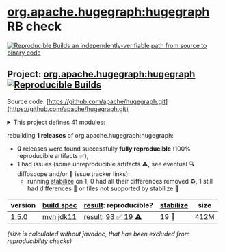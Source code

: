 [org.apache.hugegraph:hugegraph](https://central.sonatype.com/artifact/org.apache.hugegraph/hugegraph/versions) RB check
=======

[![Reproducible Builds](https://reproducible-builds.org/images/logos/rb.svg) an independently-verifiable path from source to binary code](https://reproducible-builds.org/)

## Project: [org.apache.hugegraph:hugegraph](https://central.sonatype.com/artifact/org.apache.hugegraph/hugegraph/versions) [![Reproducible Builds](https://img.shields.io/endpoint?url=https://raw.githubusercontent.com/jvm-repo-rebuild/reproducible-central/master/content/org/apache/hugegraph/badge.json)](https://github.com/jvm-repo-rebuild/reproducible-central/blob/master/content/org/apache/hugegraph/README.md)

Source code: [https://github.com/apache/hugegraph.git](https://github.com/apache/hugegraph.git)

<details><summary>This project defines 41 modules:</summary>

* [org.apache.hugegraph:hg-pd-client](https://central.sonatype.com/artifact/org.apache.hugegraph/hg-pd-client/overview)
* [org.apache.hugegraph:hg-pd-common](https://central.sonatype.com/artifact/org.apache.hugegraph/hg-pd-common/overview)
* [org.apache.hugegraph:hg-pd-core](https://central.sonatype.com/artifact/org.apache.hugegraph/hg-pd-core/overview)
* [org.apache.hugegraph:hg-pd-dist](https://central.sonatype.com/artifact/org.apache.hugegraph/hg-pd-dist/overview)
* [org.apache.hugegraph:hg-pd-grpc](https://central.sonatype.com/artifact/org.apache.hugegraph/hg-pd-grpc/overview)
* [org.apache.hugegraph:hg-pd-service](https://central.sonatype.com/artifact/org.apache.hugegraph/hg-pd-service/overview)
* [org.apache.hugegraph:hg-pd-test](https://central.sonatype.com/artifact/org.apache.hugegraph/hg-pd-test/overview)
* [org.apache.hugegraph:hg-store-cli](https://central.sonatype.com/artifact/org.apache.hugegraph/hg-store-cli/overview)
* [org.apache.hugegraph:hg-store-client](https://central.sonatype.com/artifact/org.apache.hugegraph/hg-store-client/overview)
* [org.apache.hugegraph:hg-store-common](https://central.sonatype.com/artifact/org.apache.hugegraph/hg-store-common/overview)
* [org.apache.hugegraph:hg-store-core](https://central.sonatype.com/artifact/org.apache.hugegraph/hg-store-core/overview)
* [org.apache.hugegraph:hg-store-dist](https://central.sonatype.com/artifact/org.apache.hugegraph/hg-store-dist/overview)
* [org.apache.hugegraph:hg-store-grpc](https://central.sonatype.com/artifact/org.apache.hugegraph/hg-store-grpc/overview)
* [org.apache.hugegraph:hg-store-node](https://central.sonatype.com/artifact/org.apache.hugegraph/hg-store-node/overview)
* [org.apache.hugegraph:hg-store-rocksdb](https://central.sonatype.com/artifact/org.apache.hugegraph/hg-store-rocksdb/overview)
* [org.apache.hugegraph:hg-store-test](https://central.sonatype.com/artifact/org.apache.hugegraph/hg-store-test/overview)
* [org.apache.hugegraph:hugegraph](https://central.sonatype.com/artifact/org.apache.hugegraph/hugegraph/overview)
* [org.apache.hugegraph:hugegraph-api](https://central.sonatype.com/artifact/org.apache.hugegraph/hugegraph-api/overview)
* [org.apache.hugegraph:hugegraph-cassandra](https://central.sonatype.com/artifact/org.apache.hugegraph/hugegraph-cassandra/overview)
* [org.apache.hugegraph:hugegraph-cluster-test](https://central.sonatype.com/artifact/org.apache.hugegraph/hugegraph-cluster-test/overview)
* [org.apache.hugegraph:hugegraph-clustertest-dist](https://central.sonatype.com/artifact/org.apache.hugegraph/hugegraph-clustertest-dist/overview)
* [org.apache.hugegraph:hugegraph-clustertest-minicluster](https://central.sonatype.com/artifact/org.apache.hugegraph/hugegraph-clustertest-minicluster/overview)
* [org.apache.hugegraph:hugegraph-clustertest-test](https://central.sonatype.com/artifact/org.apache.hugegraph/hugegraph-clustertest-test/overview)
* [org.apache.hugegraph:hugegraph-common](https://central.sonatype.com/artifact/org.apache.hugegraph/hugegraph-common/overview)
* [org.apache.hugegraph:hugegraph-commons](https://central.sonatype.com/artifact/org.apache.hugegraph/hugegraph-commons/overview)
* [org.apache.hugegraph:hugegraph-core](https://central.sonatype.com/artifact/org.apache.hugegraph/hugegraph-core/overview)
* [org.apache.hugegraph:hugegraph-dist](https://central.sonatype.com/artifact/org.apache.hugegraph/hugegraph-dist/overview)
* [org.apache.hugegraph:hugegraph-example](https://central.sonatype.com/artifact/org.apache.hugegraph/hugegraph-example/overview)
* [org.apache.hugegraph:hugegraph-hbase](https://central.sonatype.com/artifact/org.apache.hugegraph/hugegraph-hbase/overview)
* [org.apache.hugegraph:hugegraph-hstore](https://central.sonatype.com/artifact/org.apache.hugegraph/hugegraph-hstore/overview)
* [org.apache.hugegraph:hugegraph-mysql](https://central.sonatype.com/artifact/org.apache.hugegraph/hugegraph-mysql/overview)
* [org.apache.hugegraph:hugegraph-palo](https://central.sonatype.com/artifact/org.apache.hugegraph/hugegraph-palo/overview)
* [org.apache.hugegraph:hugegraph-pd](https://central.sonatype.com/artifact/org.apache.hugegraph/hugegraph-pd/overview)
* [org.apache.hugegraph:hugegraph-postgresql](https://central.sonatype.com/artifact/org.apache.hugegraph/hugegraph-postgresql/overview)
* [org.apache.hugegraph:hugegraph-rocksdb](https://central.sonatype.com/artifact/org.apache.hugegraph/hugegraph-rocksdb/overview)
* [org.apache.hugegraph:hugegraph-rpc](https://central.sonatype.com/artifact/org.apache.hugegraph/hugegraph-rpc/overview)
* [org.apache.hugegraph:hugegraph-scylladb](https://central.sonatype.com/artifact/org.apache.hugegraph/hugegraph-scylladb/overview)
* [org.apache.hugegraph:hugegraph-server](https://central.sonatype.com/artifact/org.apache.hugegraph/hugegraph-server/overview)
* [org.apache.hugegraph:hugegraph-store](https://central.sonatype.com/artifact/org.apache.hugegraph/hugegraph-store/overview)
* [org.apache.hugegraph:hugegraph-test](https://central.sonatype.com/artifact/org.apache.hugegraph/hugegraph-test/overview)
* [org.apache.hugegraph:install-dist](https://central.sonatype.com/artifact/org.apache.hugegraph/install-dist/overview)
</details>

rebuilding **1 releases** of org.apache.hugegraph:hugegraph:
- **0** releases were found successfully **fully reproducible** (100% reproducible artifacts :white_check_mark:),
- 1 had issues (some unreproducible artifacts :warning:, see eventual :mag: diffoscope and/or :memo: issue tracker links):
  - running [stabilize](doc/stabilize.md) on 1, 0 had all their differences removed :recycle:, 1 still had differences :rotating_light: or files not supported by stabilize :no_entry_sign:

| version | [build spec](/BUILDSPEC.md) | [result](https://reproducible-builds.org/docs/jvm/): reproducible? | [stabilize](https://github.com/google/oss-rebuild/blob/main/cmd/stabilize/README.md) | size |
| -- | --------- | ------ | ------ | -- |
| [1.5.0](https://central.sonatype.com/artifact/org.apache.hugegraph/hugegraph/1.5.0/pom) | [mvn jdk11](hugegraph-1.5.0.buildspec) | [result](hugegraph-1.5.0.buildinfo): [93 :white_check_mark:  19 :warning:](hugegraph-1.5.0.buildcompare) | 19 :rotating_light: | 412M |

<i>(size is calculated without javadoc, that has been excluded from reproducibility checks)</i>
